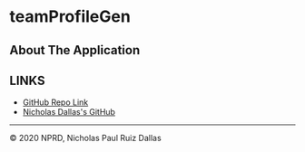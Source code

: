 # teamProfileGen

## About The Application

##

## LINKS

- [GitHub Repo Link](https://github.com/nicholasd-uci/teamProfileGen)
- [Nicholas Dallas's GitHub](https://github.com/nicholasd-uci)

- - -
© 2020 NPRD, Nicholas Paul Ruiz Dallas